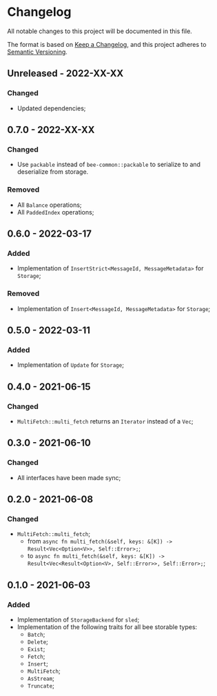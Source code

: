 # Changelog

All notable changes to this project will be documented in this file.

The format is based on [Keep a Changelog](https://keepachangelog.com/en/1.0.0/),
and this project adheres to [Semantic Versioning](https://semver.org/spec/v2.0.0.html).

<!-- ## Unreleased - YYYY-MM-DD

### Added

### Changed

### Deprecated

### Removed

### Fixed

### Security -->

## Unreleased - 2022-XX-XX

### Changed

- Updated dependencies;

## 0.7.0 - 2022-XX-XX

### Changed

- Use `packable` instead of `bee-common::packable` to serialize to and deserialize from storage.

### Removed

- All `Balance` operations;
- All `PaddedIndex` operations;

## 0.6.0 - 2022-03-17

### Added

- Implementation of `InsertStrict<MessageId, MessageMetadata>` for `Storage`;

### Removed

- Implementation of `Insert<MessageId, MessageMetadata>` for `Storage`;

## 0.5.0 - 2022-03-11

### Added

- Implementation of `Update` for `Storage`;

## 0.4.0 - 2021-06-15

### Changed

- `MultiFetch::multi_fetch` returns an `Iterator` instead of a `Vec`;

## 0.3.0 - 2021-06-10

### Changed

- All interfaces have been made sync;

## 0.2.0 - 2021-06-08

### Changed

- `MultiFetch::multi_fetch`;
  - from `async fn multi_fetch(&self, keys: &[K]) -> Result<Vec<Option<V>>, Self::Error>;`;
  - to `async fn multi_fetch(&self, keys: &[K]) -> Result<Vec<Result<Option<V>, Self::Error>>, Self::Error>;`;

## 0.1.0 - 2021-06-03

### Added

- Implementation of `StorageBackend` for `sled`;
- Implementation of the following traits for all bee storable types:
  - `Batch`;
  - `Delete`;
  - `Exist`;
  - `Fetch`;
  - `Insert`;
  - `MultiFetch`;
  - `AsStream`;
  - `Truncate`;
